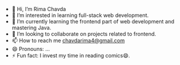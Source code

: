 - 👋 Hi, I’m Rima Chavda
- 👀 I’m interested in learning full-stack web development. 
- 🌱 I’m currently learning the frontend part of web development and mastering Java.
- 💞️ I’m looking to collaborate on projects related to frontend.
- 📫 How to reach me chavdarima4@gmail.com
- 😄 Pronouns: ...
- ⚡ Fun fact: I invest my time in reading comics😄.

<!---
Rima1035/Rima1035 is a ✨ special ✨ repository because its `README.md` (this file) appears on your GitHub profile.
You can click the Preview link to take a look at your changes.
--->
